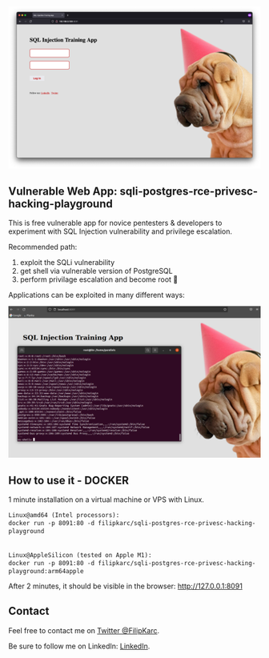 ![screen](img/screen.png)

## Vulnerable Web App: sqli-postgres-rce-privesc-hacking-playground

This is free vulnerable app for novice pentesters & developers to experiment with SQL Injection vulnerability and privilege escalation. 

Recommended path:
1. exploit the SQLi vulnerability
2. get shell via vulnerable version of PostgreSQL
3. perform privilage escalation and become root 🥂

Applications can be exploited in many different ways:

![screen](img/screen2.png)


## How to use it - DOCKER

1 minute installation on a virtual machine or VPS with Linux.

```
Linux@amd64 (Intel processors):
docker run -p 8091:80 -d filipkarc/sqli-postgres-rce-privesc-hacking-playground


Linux@AppleSilicon (tested on Apple M1):
docker run -p 8091:80 -d filipkarc/sqli-postgres-rce-privesc-hacking-playground:arm64apple

```

After 2 minutes, it should be visible in the browser: http://127.0.0.1:8091


## Contact

Feel free to contact me on [Twitter @FilipKarc](https://twitter.com/FilipKarc).

Be sure to follow me on LinkedIn: [LinkedIn](https://www.linkedin.com/in/filip-karczewski/).


  
